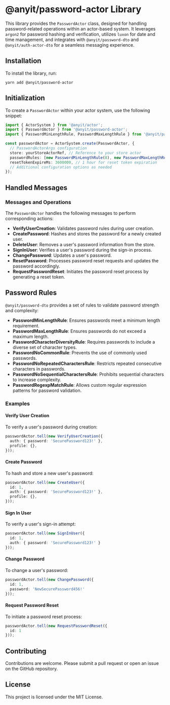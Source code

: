 # @anyit/password-actor Library

This library provides the `PasswordActor` class, designed for handling password-related operations within an
actor-based system. It leverages `argon2` for password hashing and verification, utilizes `luxon` for date and 
time management, and integrates with `@anyit/password-dto` and `@anyit/auth-actor-dto` for a seamless messaging 
experience.

## Installation

To install the library, run:

```shell
yarn add @anyit/password-actor
```

## Initialization

To create a `PasswordActor` within your actor system, use the following snippet:

```typescript
import { ActorSystem } from '@anyit/actor';
import { PasswordActor } from '@anyit/password-actor';
import { PasswordMinLengthRule, PasswordMaxLengthRule } from '@anyit/password-dto';

const passwordActor = ActorSystem.create(PasswordActor, {
  // PasswordActorArgs configuration
  store: yourStoreActorRef, // Reference to your store actor
  passwordRules: [new PasswordMinLengthRule(8), new PasswordMaxLengthRule(128)],
  resetTokenExpireMs: 3600000, // 1 hour for reset token expiration
  // Additional configuration options as needed
});
```

## Handled Messages

### Messages and Operations

The `PasswordActor` handles the following messages to perform corresponding actions:

- **VerifyUserCreation**: Validates password rules during user creation.
- **CreatePassword**: Hashes and stores the password for a newly created user.
- **DeleteUser**: Removes a user's password information from the store.
- **SignInUser**: Verifies a user's password during the sign-in process.
- **ChangePassword**: Updates a user's password.
- **ResetPassword**: Processes password reset requests and updates the password accordingly.
- **RequestPasswordReset**: Initiates the password reset process by generating a reset token.

## Password Rules

`@anyit/password-dto` provides a set of rules to validate password strength and complexity:

- **PasswordMinLengthRule**: Ensures passwords meet a minimum length requirement.
- **PasswordMaxLengthRule**: Ensures passwords do not exceed a maximum length.
- **PasswordCharacterDiversityRule**: Requires passwords to include a diverse set of character types.
- **PasswordNoCommonRule**: Prevents the use of commonly used passwords.
- **PasswordNoRepeatedCharactersRule**: Restricts repeated consecutive characters in passwords.
- **PasswordNoSequentialCharactersRule**: Prohibits sequential characters to increase complexity.
- **PasswordRegexpMatchRule**: Allows custom regular expression patterns for password validation.


### Examples

#### Verify User Creation

To verify a user's password during creation:

```typescript
passwordActor.tell(new VerifyUserCreation({
  auth: { password: 'SecurePassword123!' },
  profile: {},
}));
```

#### Create Password

To hash and store a new user's password:

```typescript
passwordActor.tell(new CreateUser({
  id: 1,
  auth: { password: 'SecurePassword123!' },
  profile: {},
}));
```

#### Sign In User

To verify a user's sign-in attempt:

```typescript
passwordActor.tell(new SignInUser({
  id: 1,
  auth: { password: 'SecurePassword123!' }
}));
```

#### Change Password

To change a user's password:

```typescript
passwordActor.tell(new ChangePassword({
  id: 1,
  password: 'NewSecurePassword456!'
}));
```

#### Request Password Reset

To initiate a password reset process:

```typescript
passwordActor.tell(new RequestPasswordReset({
  id: 1
}));
```

## Contributing

Contributions are welcome. Please submit a pull request or open an issue on the GitHub repository.

## License

This project is licensed under the MIT License.
